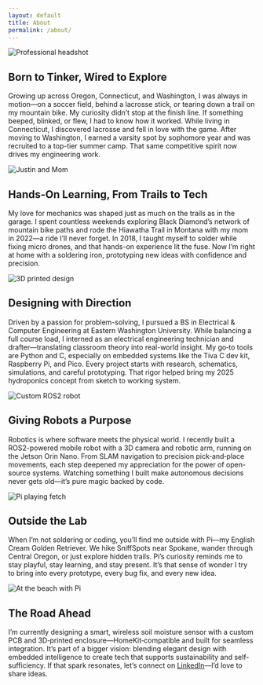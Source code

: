 ```yaml
---
layout: default
title: About
permalink: /about/
---
```


<section class="about-me container">

  <!-- 1. Origins & Education -->
  <div class="about-section">
    <div class="about-img">
      <img src="{{ '/assets/img/headshot.jpg' | relative_url }}" alt="Professional headshot">
    </div>
    <div class="about-text">
      <h2>Born to Tinker, Wired to Explore</h2>
      <p>Growing up across Oregon, Connecticut, and Washington, I was always in motion—on a soccer field, behind a lacrosse stick, or tearing down a trail on my mountain bike. My curiosity didn’t stop at the finish line. If something beeped, blinked, or flew, I had to know how it worked. While living in Connecticut, I discovered lacrosse and fell in love with the game. After moving to Washington, I earned a varsity spot by sophomore year and was recruited to a top-tier summer camp. That same competitive spirit now drives my engineering work.</p>
    </div>
  </div>

  <!-- 2. Childhood Curiosity & First “Aha” Moments -->
  <div class="about-section">
    <div class="about-img">
      <img src="{{ '/assets/img/JustinMom.png' | relative_url }}" alt="Justin and Mom">
    </div>
    <div class="about-text">
      <h2>Hands-On Learning, From Trails to Tech</h2>
      <p>My love for mechanics was shaped just as much on the trails as in the garage. I spent countless weekends exploring Black Diamond’s network of mountain bike paths and rode the Hiawatha Trail in Montana with my mom in 2022—a ride I’ll never forget. In 2018, I taught myself to solder while fixing micro drones, and that hands-on experience lit the fuse. Now I’m right at home with a soldering iron, prototyping new ideas with confidence and precision.</p>
    </div>
  </div>

  <!-- 3. Academic & Technical Passions -->
  <div class="about-section">
    <div class="about-img">
      <img src="{{ '/assets/img/3d-printed-design.jpg' | relative_url }}" alt="3D printed design">
    </div>
    <div class="about-text">
      <h2>Designing with Direction</h2>
      <p>Driven by a passion for problem-solving, I pursued a BS in Electrical & Computer Engineering at Eastern Washington University. While balancing a full course load, I interned as an electrical engineering technician and drafter—translating classroom theory into real-world insight. My go‑to tools are Python and C, especially on embedded systems like the Tiva C dev kit, Raspberry Pi, and Pico. Every project starts with research, schematics, simulations, and careful prototyping. That rigor helped bring my 2025 hydroponics concept from sketch to working system.</p>
    </div>
  </div>

  <!-- 4. Robotics & Prototyping Milestones -->
  <div class="about-section">
    <div class="about-img">
      <img src="{{ '/assets/img/Gracie1.png' | relative_url }}" alt="Custom ROS2 robot">
    </div>
    <div class="about-text">
      <h2>Giving Robots a Purpose</h2>
      <p>Robotics is where software meets the physical world. I recently built a ROS2-powered mobile robot with a 3D camera and robotic arm, running on the Jetson Orin Nano. From SLAM navigation to precision pick‑and‑place movements, each step deepened my appreciation for the power of open-source systems. Watching something I built make autonomous decisions never gets old—it’s pure magic backed by code.</p>
    </div>
  </div>

  <!-- 5. Adventures with Pi -->
  <div class="about-section">
    <div class="about-img">
      <img src="{{ '/assets/img/Pi.png' | relative_url }}" alt="Pi playing fetch">
    </div>
    <div class="about-text">
      <h2>Outside the Lab</h2>
      <p>When I’m not soldering or coding, you’ll find me outside with Pi—my English Cream Golden Retriever. We hike SniffSpots near Spokane, wander through Central Oregon, or just explore hidden trails. Pi’s curiosity reminds me to stay playful, stay learning, and stay present. It’s that sense of wonder I try to bring into every prototype, every bug fix, and every new idea.</p>
    </div>
  </div>

  <!-- 6. Travels & Future Vision -->
  <div class="about-section">
    <div class="about-img">
      <img src="{{ '/assets/img/PetParade.png' | relative_url }}" alt="At the beach with Pi">
    </div>
    <div class="about-text">
      <h2>The Road Ahead</h2>
      <p>I’m currently designing a smart, wireless soil moisture sensor with a custom PCB and 3D‑printed enclosure—HomeKit‑compatible and built for seamless integration. It’s part of a bigger vision: blending elegant design with embedded intelligence to create tech that supports sustainability and self-sufficiency. If that spark resonates, let’s connect on <a href="https://www.linkedin.com/in/jrichards91" target="_blank">LinkedIn</a>—I’d love to share ideas.</p>
    </div>
  </div>

</section>
